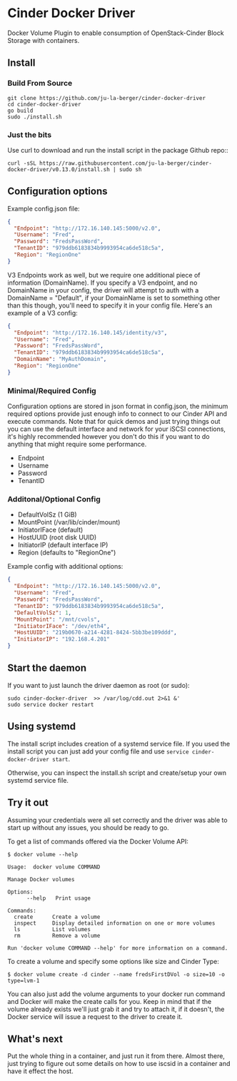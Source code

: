 # Cinder Docker Driver


Docker Volume Plugin to enable consumption of OpenStack-Cinder Block Storage
with containers.

## Install

### Build From Source
```shell
git clone https://github.com/ju-la-berger/cinder-docker-driver
cd cinder-docker-driver
go build
sudo ./install.sh
```

### Just the bits
Use curl to download and run the install script in the package Github repo::

```shell
curl -sSL https://raw.githubusercontent.com/ju-la-berger/cinder-docker-driver/v0.13.0/install.sh | sudo sh
```
## Configuration options
Example config.json file:

```json
{
  "Endpoint": "http://172.16.140.145:5000/v2.0",
  "Username": "Fred",
  "Password": "FredsPassWord",
  "TenantID": "979ddb6183834b9993954ca6de518c5a",
  "Region": "RegionOne"
}
```
V3 Endpoints work as well, but we require one additional piece of information
(DomainName).  If you specify a V3 endpoint, and no DomainName in your config,
the driver will attempt to auth with a DomainName = "Default", if your
DomainName is set to something other than this though, you'll need to specify
it in your config file.  Here's an example of a V3 config:

```json
{
  "Endpoint": "http://172.16.140.145/identity/v3",
  "Username": "Fred",
  "Password": "FredsPassWord",
  "TenantID": "979ddb6183834b9993954ca6de518c5a",
  "DomainName": "MyAuthDomain",
  "Region": "RegionOne"
}
```

### Minimal/Required Config
Configuration options are stored in json format in config.json, the minimum required options provide just enough info to connect to our Cinder API and execute commands.  Note that for quick demos and just trying things out you can use the default interface and network for your iSCSI connections, it's highly recommended however you don't do this if you want to do anything that might require some performance.

- Endpoint
- Username
- Password
- TenantID

### Additonal/Optional Config

- DefaultVolSz (1 GiB)
- MountPoint (/var/lib/cinder/mount)
- InitiatorIFace (default)
- HostUUID (root disk UUID)
- InitiatorIP (default interface IP)
- Region (defaults to "RegionOne")

Example config with additional options:

```json
{
  "Endpoint": "http://172.16.140.145:5000/v2.0",
  "Username": "Fred",
  "Password": "FredsPassWord",
  "TenantID": "979ddb6183834b9993954ca6de518c5a",
  "DefaultVolSz": 1,
  "MountPoint": "/mnt/cvols",
  "InitiatorIFace": "/dev/eth4",
  "HostUUID": "219b0670-a214-4281-8424-5bb3be109ddd",
  "InitiatorIP": "192.168.4.201"
}
```
## Start the daemon
If you want to just launch the driver daemon as root (or sudo):

```shell
sudo cinder-docker-driver  >> /var/log/cdd.out 2>&1 &'
sudo service docker restart
```

## Using systemd
The install script includes creation of a systemd service file.
If you used the install script you can just add your config file
and use ```service cinder-docker-driver start```.

Otherwise, you can inspect the install.sh script and create/setup
your own systemd service file.

## Try it out
Assuming your credentials were all set correctly and the driver was able to start up without any issues, you should be ready to go.

To get a list of commands offered via the Docker Volume API:

```console
$ docker volume --help

Usage: 	docker volume COMMAND

Manage Docker volumes

Options:
      --help   Print usage

Commands:
  create      Create a volume
  inspect     Display detailed information on one or more volumes
  ls          List volumes
  rm          Remove a volume

Run 'docker volume COMMAND --help' for more information on a command.
```

To create a volume and specify some options like size and Cinder Type:

```console
$ docker volume create -d cinder --name fredsFirstDVol -o size=10 -o type=lvm-1
```

You can also just add the volume arguments to your docker run command and Docker will make the create calls for you.  Keep in mind that if the volume already exists we'll just grab it and try to attach it, if it doesn't, the Docker service will issue a request to the driver to create it.

## What's next
Put the whole thing in a container, and just run it from there.  Almost there,
just trying to figure out some details on how to use iscsid in a container and
have it effect the host.
